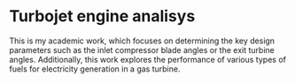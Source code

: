 # Turbojet engine analisys
This is my academic work, which focuses on determining the key design parameters such as the inlet compressor blade angles or the exit turbine angles. Additionally, this work explores the performance of various types of fuels for electricity generation in a gas turbine.
